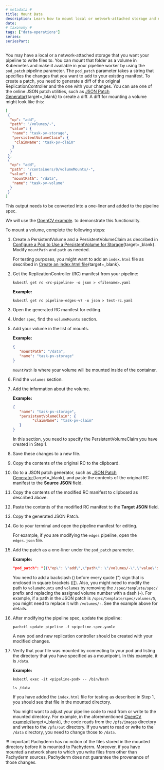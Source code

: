 ```yaml
---
# metadata # 
title: Mount Data
description: Learn how to mount local or network-attached storage and use its data in Pachyderm pipelines
date: 
# taxonomy #
tags: ["data-operations"]
series:
seriesPart:
---
```


You may have a local or a network-attached storage that you want your
pipeline to write files to.
You can mount that folder as a volume in Kubernetes
and make it available in your pipeline worker by using the
`pod_patch` pipeline parameter.
The `pod_patch` parameter takes a string that specifies the changes
that you want to add to your existing manifest. To create
a patch, you need to generate a diff of the original ReplicationController
and the one with your changes. You can use one of the online JSON patch
utilities, such as [JSON Patch Generator](https://extendsclass.com/json-patch.html){target=_blank}
to create a diff. A diff for mounting a volume might look like this:

```json
[
 {
  "op": "add",
  "path": "/volumes/-",
  "value": {
   "name": "task-pv-storage",
   "persistentVolumeClaim": {
    "claimName": "task-pv-claim"
   }
  }
 },
 {
  "op": "add",
  "path": "/containers/0/volumeMounts/-",
  "value": {
   "mountPath": "/data",
   "name": "task-pv-volume"
  }
 }
]
```

This output needs to be converted into a one-liner and added to the
pipeline spec.

We will use the [OpenCV example](../../../getting-started/beginner-tutorial/).
to demonstrate this functionality.

To mount a volume, complete the following steps:

1. Create a PersistentVolume and a PersistentVolumeClaim as
described in [Configure a Pod to Use a PersistentVolume for Storage](https://kubernetes.io/docs/tasks/configure-pod-container/configure-persistent-volume-storage/){target=_blank}. Modify `mountPath` and `path` as needed.

      For testing purposes, you might want to add an `index.html`
      file as described in [Create an index.html file](https://kubernetes.io/docs/tasks/configure-pod-container/configure-persistent-volume-storage/#create-an-index-html-file-on-your-node){target=_blank}.

1. Get the ReplicationController (RC) manifest from your pipeline:

      ```shell
      kubectl get rc <rc-pipeline> -o json > <filename>.yaml
      ```

      **Example:**

      ```shell
      kubectl get rc pipeline-edges-v7 -o json > test-rc.yaml
      ```

1. Open the generated RC manifest for editing.
1. Under `spec`, find the `volumeMounts` section.
1. Add your volume in the list of mounts. 

      **Example:**

      ```json
      {
         "mountPath": "/data",
         "name": "task-pv-storage"
      }
      ```

      `mountPath` is where your volume will be mounted inside of the
      container.

1. Find the `volumes` section.
1. Add the information about the volume.

      **Example:**

      ```json
      {
         "name": "task-pv-storage",
         "persistentVolumeClaim": {
               "claimName": "task-pv-claim"
         }
      }
      ```

      In this section, you need to specify the PersistentVolumeClaim you have
      created in Step 1.

1. Save these changes to a new file.
1. Copy the contents of the original RC to the clipboard.
1. Go to a JSON patch generator, such as [JSON Patch Generator](https://extendsclass.com/json-patch.html){target=_blank},
and paste the contents of the original RC manifest to the **Source JSON**
field.
1. Copy the contents of the modified RC manifest to clipboard
as described above.
1. Paste the contents of the modified RC manifest to the **Target JSON**
field.
1. Copy the generated JSON Patch.
1. Go to your terminal and open the pipeline manifest for editing.

      For example, if you are modifying the `edges` pipeline, open the
      `edges.json` file.

1. Add the patch as a one-liner under the `pod_patch` parameter.

      **Example:**

      ```json
      "pod_patch": "[{\"op\": \"add\",\"path\": \"/volumes/-\",\"value\": {\"name\": \"task-pv-storage\",\"persistentVolumeClaim\": {\"claimName\": \"task-pv-claim\"}}}, {\"op\": \"add\",\"path\": \"/containers/0/volumeMounts/-\",\"value\": {\"mountPath\": \"/data\",\"name\": \"task-pv-storage\"}}]"
      ```

      You need to add a backslash (\) before every quote (") sign
      that is enclosed in square brackets ([]). Also, you might need
      to modify the path to `volumeMounts` and `volumes` by removing
      the `/spec/template/spec/` prefix and replacing the assigned
      volume number with a dash (-). For example, if a
      path in the JSON patch is `/spec/template/spec/volumes/5`, you
      might need to replace it with `/volumes/-`. See the example
      above for details.

1. After modifying the pipeline spec, update the pipeline:

      ```shell
      pachctl update pipeline -f <pipeline-spec.yaml>
      ```

      A new pod and new replication controller should be created with
      your modified changes.

1. Verify that your file was mounted by connecting to your pod and
listing the directory that you have specified as a mountpoint. In this
example, it is `/data`.

      **Example:**

      ```shell
      kubectl exec -it <pipeline-pod> -- /bin/bash
      ```

      ```shell
      ls /data
      ```

      If you have added the `index.html` file for testing as described
      in Step 1, you should see that file in the mounted directory.

      You might want to adjust your pipeline code to read from or write to
      the mounted directory. For example, in the aforementioned
      [OpenCV example](https://docs.pachyderm.com/latest/getting-started/beginner-tutorial/#create-a-pipeline){target=_blank},
      the code reads from the `/pfs/images` directory and writes to the
      `/pfs/out` directory. If you want to read or write to the `/data`
      directory, you need to change those to `/data`.

!!! important
      Pachyderm has no notion of the files stored in the mounted directory
      before it is mounted to Pachyderm. Moreover, if you have mounted a
      network share to which you write files from other than Pachyderm
      sources, Pachyderm does not guarantee the provenance of those changes.

